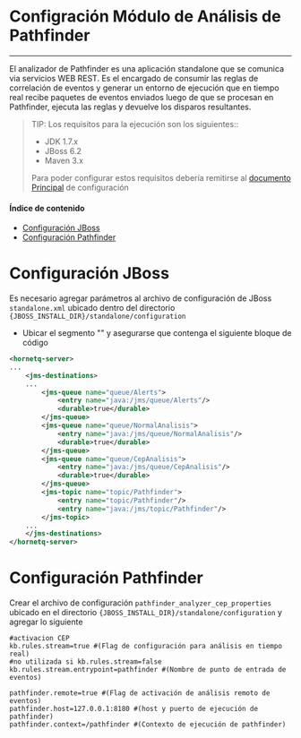 # Configración Módulo de Análisis de Pathfinder
------------------------------------------------

El analizador de Pathfinder es una aplicación standalone que se comunica via servicios WEB REST. Es el encargado de consumir las reglas de correlación de eventos y generar un entorno de ejecución que en tiempo real recibe paquetes de eventos enviados luego de que se procesan en Pathfinder, ejecuta las reglas y devuelve los disparos resultantes.

>TIP: Los requisitos para la ejecución son los siguientes::
>
>* JDK 1.7.x
>* JBoss 6.2
>* Maven 3.x
>
>Para poder configurar estos requisitos debería remitirse al [documento Principal](./install#instalacion) de configuración

#### Índice de contenido

- [Configuración JBoss](#conf_an_jboss)
- [Configuración Pathfinder](#conf_an_app)

<a name="conf_an_jboss"></a>
# Configuración JBoss
Es necesario agregar parámetros al archivo de configuración de JBoss `standalone.xml` ubicado dentro del directorio `{JBOSS_INSTALL_DIR}/standalone/configuration` 

* Ubicar el segmento "<hornetq-server>" y asegurarse que contenga el siguiente bloque de código

```XML
<hornetq-server>
...
	<jms-destinations>
	...
		<jms-queue name="queue/Alerts">
			<entry name="java:/jms/queue/Alerts"/>
			<durable>true</durable>
		</jms-queue>
		<jms-queue name="queue/NormalAnalisis">
			<entry name="java:/jms/queue/NormalAnalisis"/>
			<durable>true</durable>
		</jms-queue>
		<jms-queue name="queue/CepAnalisis">
			<entry name="java:/jms/queue/CepAnalisis"/>
			<durable>true</durable>
		</jms-queue>
		<jms-topic name="topic/Pathfinder">
			<entry name="topic/Pathfinder"/>
			<entry name="java:/jms/topic/Pathfinder"/>
		</jms-topic>
	...
	</jms-destinations>
</hornetq-server>
```

<a name="conf_an_app"></a>
# Configuración Pathfinder
Crear el archivo de configuración `pathfinder_analyzer_cep_properties` ubicado en el directorio `{JBOSS_INSTALL_DIR}/standalone/configuration` y agregar lo siguiente

```
#activacion CEP
kb.rules.stream=true #(Flag de configuración para análisis en tiempo real)
#no utilizada si kb.rules.stream=false
kb.rules.stream.entrypoint=pathfinder #(Nombre de punto de entrada de eventos)

pathfinder.remote=true #(Flag de activación de análisis remoto de eventos)
pathfinder.host=127.0.0.1:8180 #(host y puerto de ejecución de pathfinder)
pathfinder.context=/pathfinder #(Contexto de ejecución de pathfinder)
```





